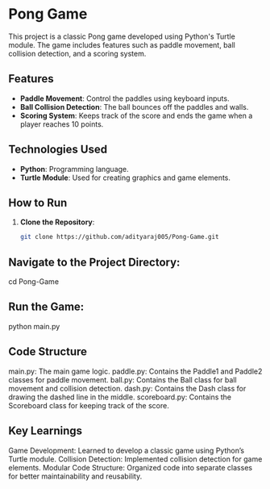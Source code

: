 # Pong Game

This project is a classic Pong game developed using Python's Turtle module. The game includes features such as paddle movement, ball collision detection, and a scoring system.

## Features

- **Paddle Movement**: Control the paddles using keyboard inputs.
- **Ball Collision Detection**: The ball bounces off the paddles and walls.
- **Scoring System**: Keeps track of the score and ends the game when a player reaches 10 points.

## Technologies Used

- **Python**: Programming language.
- **Turtle Module**: Used for creating graphics and game elements.

## How to Run

1. **Clone the Repository**:
   ```bash
   git clone https://github.com/adityaraj005/Pong-Game.git
   ```
   
## Navigate to the Project Directory:
   cd Pong-Game

## Run the Game:
   python main.py

## Code Structure
  main.py: The main game logic.
  paddle.py: Contains the Paddle1 and Paddle2 classes for paddle movement.
  ball.py: Contains the Ball class for ball movement and collision detection.
  dash.py: Contains the Dash class for drawing the dashed line in the middle.
  scoreboard.py: Contains the Scoreboard class for keeping track of the score.
  
## Key Learnings
  Game Development: Learned to develop a classic game using Python’s Turtle module.
  Collision Detection: Implemented collision detection for game elements.
  Modular Code Structure: Organized code into separate classes for better maintainability and reusability.
